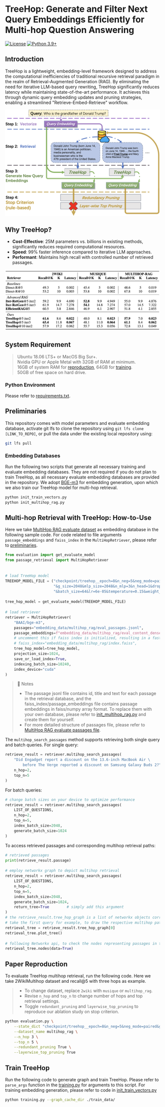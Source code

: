 # TreeHop: Generate and Filter Next Query Embeddings Efficiently for Multi-hop Question Answering

[![License](https://img.shields.io/badge/License-MIT-blue.svg)](https://img.shields.io/badge/license-MIT-blue)
[![Python 3.9+](https://img.shields.io/badge/Python-3.9+-green.svg)](https://www.python.org/downloads/)

## Introduction
TreeHop is a lightweight, embedding-level framework designed to address the computational inefficiencies of traditional recursive retrieval paradigm in the realm of Retrieval-Augmented Generation (RAG). By eliminating the need for iterative LLM-based query rewriting, TreeHop significantly reduces latency while maintaining state-of-the-art performance. It achieves this through dynamic query embedding updates and pruning strategies, enabling a streamlined "Retrieve-Embed-Retrieve" workflow. 

![Simplified Iteration Enabled by TreeHop in RAG system](pics/TreeHop_iteration.png)

## Why TreeHop?
- **Cost-Effective**: 25M parameters vs. billions in existing methods, significantly reduces required computational resources.
- **Speed**: 99% faster inference compared to iterative LLM approaches.
- **Performant**: Maintains high recall with controlled number of retrieved passages.

![Main Experiment](pics/main_experiment.png)


## System Requirement
> Ubuntu 18.06 LTS+ or MacOS Big Sur+. \
> Nvidia GPU or Apple Metal with 32GB of RAM at minimum. \
> 16GB of system RAM for [reproduction](#paper-reproduction), 64GB for [training](#train-treehop). \
> 50GB of free space on hard drive.


### Python Environment
Please refer to [requirements.txt](/requirements.txt).


## Preliminaries
This repository comes with model parameters and evaluate embedding database, activate git lfs to clone the repository using `git lfs clone [LINK_TO_REPO]`, or pull the data under the existing local repository using:
```sh
git lfs pull
```

### Embedding Databases
Run the following two scripts that generate all necessary training and evaluate embedding databases.
They are not required if you do not plan to train TreeHop, as all necessary evaluate embedding databases are provided in the repository.
We adopt [BGE-m3](https://arxiv.org/abs/2402.03216) for embedding generation, upon which we also train our TreeHop model for multi-hop retrieval.
```sh
python init_train_vectors.py
python init_multihop_rag.py
```

## Multi-hop Retrieval with TreeHop: How-to-Use
Here we take [MultiHop RAG evaluate dataset](https://arxiv.org/abs/2401.15391) as embedding database in the following sample code.
For code related to file arguments `passage_embeddings` and `faiss_index` in the `MultiHopRetriever`, please refer to [preliminaries](#preliminaries).

```python
from evaluation import get_evaluate_model
from passage_retrieval import MultiHopRetriever


# load TreeHop model
TREEHOP_MODEL_FILE = ("checkpoint/treehop__epoch=8&n_neg=5&neg_mode=paired"
                      "&g_size=2048&mlp_size=2048&n_mlp=3&n_head=1&dropout=0.1"
                      "&batch_size=64&lr=6e-05&temperature=0.15&weight_decay=2e-08.pt")

tree_hop_model = get_evaluate_model(TREEHOP_MODEL_FILE)

# load retriever
retriever = MultiHopRetriever(
    "BAAI/bge-m3",
    passages="embedding_data/multihop_rag/eval_passages.jsonl",
    passage_embeddings=f"embedding_data/multihop_rag/eval_content_dense.npy",
    # uncomment this if faiss index is initialized, resulting in a faster loading
    # faiss_index="embedding_data/multihop_rag/index.faiss",
    tree_hop_model=tree_hop_model,
    projection_size=1024,
    save_or_load_index=True,
    indexing_batch_size=10240,
    index_device="cuda"
)
```
> :bell: Notes
> * The passage jsonl file contains id, title and text for each passage in the retrieval database, and the faiss_index/passage_embeddings file contains passage embeddings in faiss/numpy array format. To replace them with your own database, please refer to [init_multihop_rag.py](init_multihop_rag.py) and create them for yourself.
> * For more detailed structure of passages file, please refer to [MultiHop RAG evaluate passages file](embedding_data/multihop_rag/eval_passages.jsonl).

The `multihop_search_passages` method supports retrieving both single query and batch queries.
For single query:
```python
retrieve_result = retriever.multihop_search_passages(
    "Did Engadget report a discount on the 13.6-inch MacBook Air \
        before The Verge reported a discount on Samsung Galaxy Buds 2?",
    n_hop=2,
    top_n=5
)
```

For batch queries:
```python
# change batch sizes on your device to optimize performance
retrieve_result = retriever.multihop_search_passages(
    LIST_OF_QUESTIONS,
    n_hop=2,
    top_n=5,
    index_batch_size=2048,
    generate_batch_size=1024
)
```

To access retrieved passages and corresponding multihop retrieval paths:
```python
# retrieved passages
print(retrieve_result.passage)

# employ networkx graph to depict multihop retrieval
retrieve_result = retriever.multihop_search_passages(
    LIST_OF_QUESTIONS,
    n_hop=2,
    top_n=5,
    index_batch_size=2048,
    generate_batch_size=1024,
    return_tree=True        # simply add this argument
)
# the retrieve_result.tree_hop_graph is a list of networkx objects correspondent to the LIST_OF_QUESTIONS.
# take the first query for example, to draw the respective multihop path:
retrieval_tree = retrieve_result.tree_hop_graph[0]
retrieval_tree.plot_tree()

# following Networkx api, to check the nodes representing passages in the retrieval graph:
retrieval_tree.nodes(data=True)
```

## Paper Reproduction
To evaluate TreeHop multihop retrieval, run the following code. Here we take 2WikiMultihop dataset and recall@5 with three hops as example.
> * To change dataset, replace `2wiki` with `musique` or `multihop_rag`.
> * Revise `n_hop` and `top_n` to change number of hops and top retrieval settings. 
> * Toggle `redundant_pruning` and `layerwise_top_pruning` to reproduce our ablation study on stop criterion.

```sh
python evaluation.py \
    --state_dict "checkpoint/treehop__epoch=8&n_neg=5&neg_mode=paired&g_size=2048&mlp_size=2048&n_mlp=3&n_head=1&dropout=0.1&batch_size=64&lr=6e-05&temperature=0.15&weight_decay=2e-08.pt" \
    --dataset_name multihop_rag \
    --n_hop 3 \
    --top_n 5 \
    --redundant_pruning True \
    --layerwise_top_pruning True
```


## Train TreeHop
Run the following code to generate graph and train TreeHop. Please refer to `parse_args` function in the [training.py](./training.py) for arguments to this script.
For training embedding generation, please refer to code in [init_train_vectors.py](./init_train_vectors.py)
```sh
python training.py --graph_cache_dir ./train_data/
```
